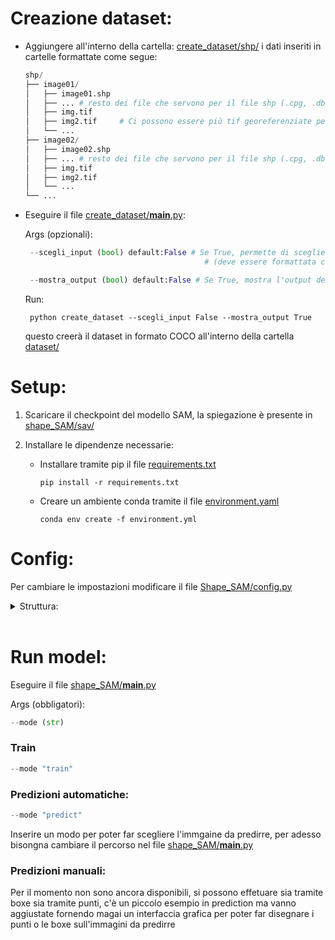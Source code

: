 # Creazione dataset:
* Aggiungere all'interno della cartella: [create_dataset/shp/](https://github.com/Marchisceddu/Progetto_Urbismap/blob/main/create_dataset/shp) i dati inseriti in cartelle formattate come segue:

    ```python
    shp/
    ├── image01/
    │   ├── image01.shp
    │   ├── ... # resto dei file che servono per il file shp (.cpg, .dbf, .prj, .shx)
    │   ├── img.tif
    │   ├── img2.tif     # Ci possono essere più tif georeferenziate per ogni file shp
    │   └── ...
    ├── image02/
    │   ├── image02.shp
    │   ├── ... # resto dei file che servono per il file shp (.cpg, .dbf, .prj, .shx)
    │   ├── img.tif
    │   ├── img2.tif
    │   └── ...
    └── ...
    ```

* Eseguire il file [create_dataset/__main__.py](https://github.com/Marchisceddu/Progetto_Urbismap/blob/main/create_dataset/__main__.py):

    Args (opzionali):
    ```python
     --scegli_input (bool) default:False # Se True, permette di scegliere la cartella di input 
                                            # (deve essere formattata come la cartella shp)

     --mostra_output (bool) default:False # Se True, mostra l'output del dataset
     ```

    Run:

       python create_dataset --scegli_input False --mostra_output True

  questo creerà il dataset in formato COCO all'interno della cartella [dataset/](https://github.com/Marchisceddu/Progetto_Urbismap/tree/main/dataset/)

# Setup:

1. Scaricare il checkpoint del modello SAM, la spiegazione è presente in [shape_SAM/sav/](https://github.com/Marchisceddu/Progetto_Urbismap/blob/main/shape_SAM/sav/)

2. Installare le dipendenze necessarie:

    * Installare tramite pip il file [requirements.txt](https://github.com/Marchisceddu/Progetto_Urbismap/requirements.txt)

          pip install -r requirements.txt

    * Creare un ambiente conda tramite il file [environment.yaml](https://github.com/Marchisceddu/Progetto_Urbismap/environment.yaml)

          conda env create -f environment.yml

# Config:

Per cambiare le impostazioni modificare il file [Shape_SAM/config.py](https://github.com/Marchisceddu/Progetto_Urbismap/blob/main/hape_SAM/config.py)

<details>

<summary> Struttura: </summary>
<br>

```python
"device": str = "auto" or "gpu" or "cpu" Hardware su cui eseguire il modello #(non è supportata mps, se si usa un mac m1 impostare su cpu)
"seed_device": int / None per random
"seed_dataloader": int / None per random

"num_devices": int Numero di dispositivi da utilizzare / (lista str) definire queli GPU utilizzare / str = "auto"
"batch_size": int Grandezza batch delle immagini
"num_workers": int Quanti sottoprocessi utilizzare per il caricamento dei dati (0 -> i dati verranno caricati nel processo principale)
"out_dir": str Cartella di output per i salvsataggi e di caricamento checkpoint

"train_type": str = "custom" or "11_iterations"
"num_epochs": int Numero di epoche di train
"eval_interval": int Intervallo di validazione
"custom_cfg": {
    "use_boxes": bool Se True usa le boxe per il train
    "use_points": bool Se True usa i punti per il train
    "use_masks": bool Se True usa le annotazioni per il train
},
"cross-validation_cfg": { 
    "k_fold": int (DA INSERIRE)
},

"opt": {
    "learning_rate": int
    "weight_decay": int
    "decay_factor": int
    "steps": [int, int]
    "warmup_steps": int
    "focal_alpha": float Peso di Focal loss sulla loss totale
},

"model": {
    "type": str = "vit_h" or "vit_l" or "vit_b"
    "checkpoint": str Nome checkpoint formato -> nome.pth
    "freeze": {
        "image_encoder": bool Se True freez del livello
        "prompt_encoder": bool Se True freez del livello
        "mask_decoder": bool Se True freez del livello
    },
},

"dataset": {
    "root_dir": str Path per la cartella delle immagini del dataset
    "annotation_file": str Path per la cartella delle annotazioni del dataset
    "val_size": float Percentuale grandezza validation dataset
    "positive_points": int Numero punti positivi passati con __getitem__
    "negative_points": int Numero punti negativi passati con __getitem__
}
```

</details>
<br>

# Run model:

Eseguire il file [shape_SAM/__main__.py](https://github.com/Marchisceddu/Progetto_Urbismap/blob/main/shape_SAM/__main__.py)

Args (obbligatori):

```python
--mode (str)
```

### Train

```python
--mode "train"
```

### Predizioni automatiche:

```python
--mode "predict"
```

Inserire un modo per poter far scegliere l'immgaine da predirre, per adesso bisongna cambiare il percorso nel file [shape_SAM/__main__.py](https://github.com/Marchisceddu/Progetto_Urbismap/blob/main/shape_SAM/__main__.py) 

### Predizioni manuali:

Per il momento non sono ancora disponibili, si possono effetuare sia tramite boxe sia tramite punti, c'è un piccolo esempio in prediction ma vanno aggiustate fornendo magai un interfaccia grafica per poter far disegnare i punti o le boxe sull'immagini da predirre
